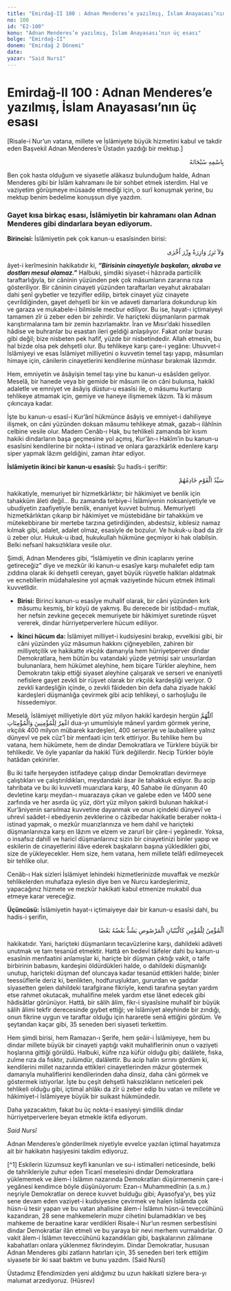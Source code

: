 ```yaml
---
title: "Emirdağ-II 100 : Adnan Menderes’e yazılmış, İslam Anayasası’nın üç esası"
no: 100
id: "E2-100"
konu: "Adnan Menderes’e yazılmış, İslam Anayasası’nın üç esası"
bolge: "Emirdağ-II"
donem: "Emirdağ 2 Dönemi"
date: 
yazar: "Said Nursî"
---
```


# Emirdağ-II 100 : Adnan Menderes’e yazılmış, İslam Anayasası’nın üç esası

<p class="takdim">[Risale-i Nur’un vatana, millete ve İslâmiyete büyük hizmetini kabul ve takdir eden Başvekil Adnan Menderes’e Üstadın yazdığı bir mektup.]</p>

<p class="arabic" dir="rtl" title="Meal: “Her türlü noksan sıfatlardan yüce olan Allah’ın adıyla.”">بِاسْمِهِ سُبْحَانَهُ</p>

Ben çok hasta olduğum ve siyasetle alâkasız bulunduğum halde, Adnan Menderes gibi bir İslâm kahramanı ile bir sohbet etmek isterdim. Hal ve vaziyetim görüşmeye müsaade etmediği için, o surî konuşmak yerine, bu mektup benim bedelime konuşsun diye yazdım.

### Gayet kısa birkaç esası, İslâmiyetin bir kahramanı olan Adnan Menderes gibi dindarlara beyan ediyorum.

**Birincisi:** İslâmiyetin pek çok kanun-u esasîsinden birisi:

<p class="arabic" dir="rtl" title="Meal: “Hiçbir günahkâr başka bir günahkârın yükünü yüklenmez.” [En’âm Sûresi, 6:164; İsrâ Sûresi, 17:15; Fâtır Sûresi, 35:18; Zümer Sûresi, 39:7]">وَلاَ تَزِرُ وَازِرَةٌ وِزْرَ اُخْرٰى</p>

âyet-i kerîmesinin hakikatıdır ki, ***“Birisinin cinayetiyle başkaları, akraba ve dostları mesul olamaz.”*** Halbuki, şimdiki siyaset-i hâzırada particilik taraftarlığıyla, bir câninin yüzünden pek çok mâsumların zararına rıza gösteriliyor. Bir câninin cinayeti yüzünden taraftarları veyahut akrabaları dahi şenî gıybetler ve tezyifler edilip, birtek cinayet yüz cinayete çevrildiğinden, gayet dehşetli bir kin ve adaveti damarlara dokundurup kin ve garaza ve mukabele-i bilmisile mecbur ediliyor. Bu ise, hayat-ı içtimaiyeyi tamamen zîr ü zeber eden bir zehirdir. Ve hariçteki düşmanların parmak karıştırmalarına tam bir zemin hazırlamaktır. İran ve Mısır’daki hissedilen hâdise ve buhranlar bu esastan ileri geldiği anlaşılıyor. Fakat onlar burası gibi değil; bize nisbeten pek hafif, yüzde bir nisbetindedir. Allah etmesin, bu hal bizde olsa pek dehşetli olur. Bu tehlikeye karşı çare-i yegâne: Uhuvvet-i İslâmiyeyi ve esas İslâmiyet milliyetini o kuvvetin temel taşı yapıp, mâsumları himaye için, cânilerin cinayetlerini kendilerine münhasır bırakmak lâzımdır.

Hem, emniyetin ve âsâyişin temel taşı yine bu kanun-u esâsîden geliyor. Meselâ, bir hanede veya bir gemide bir mâsum ile on câni bulunsa, hakikî adaletle ve emniyet ve âsâyiş düstur-u esasîsi ile, o mâsumu kurtarıp tehlikeye atmamak için, gemiye ve haneye ilişmemek lâzım. Tâ ki mâsum çıkıncaya kadar.

İşte bu kanun-u esasî-i Kur’ânî hükmünce âsâyiş ve emniyet-i dahiliyeye ilişmek, on câni yüzünden doksan mâsumu tehlikeye atmak, gazab-ı ilâhînin celbine vesile olur. Madem Cenâb-ı Hak, bu tehlikeli zamanda bir kısım hakiki dindarların başa geçmesine yol açmış, Kur’ân-ı Hakîm’in bu kanun-u esasîsini kendilerine bir nokta-i istinad ve onlara garazkârlık edenlere karşı siper yapmak lâzım geldiğini, zaman ihtar ediyor.

**İslâmiyetin ikinci bir kanun-u esasîsi:** Şu hadîs-i şeriftir:

<p class="arabic" dir="rtl" title="Meal: “Milletin efendisi, onlara hizmet edendir.”">سَيِّدُ الْقَوْمِ خَادِمُهُمْ</p>

hakikatiyle, memuriyet bir hizmetkârlıktır; bir hâkimiyet ve benlik için tahakküm âleti değil... Bu zamanda terbiye-i İslâmiyenin noksaniyetiyle ve ubudiyetin zaafiyetiyle benlik, enaniyet kuvvet bulmuş. Memuriyeti hizmetkârlıktan çıkarıp bir hâkimiyet ve müstebidâne bir tahakküm ve mütekebbirane bir mertebe tarzına getirdiğinden, abdestsiz, kıblesiz namaz kılmak gibi, adalet, adalet olmaz, esasiyle de bozulur. Ve hukuk-u ibad da zîr ü zeber olur. Hukuk-u ibad, hukukullah hükmüne geçmiyor ki hak olabilsin. Belki nefsanî haksızlıklara vesile olur.

Şimdi, Adnan Menderes gibi, “İslâmiyetin ve dînin icaplarını yerine getireceğiz” diye ve mezkûr iki kanun-u esasîye karşı muhalefet edip tam zıddına olarak iki dehşetli cereyan, gayet büyük rüşvetle halkları aldatmak ve ecnebîlerin müdahalesine yol açmak vaziyetinde hücum etmek ihtimali kuvvetlidir.

- **Birisi:** Birinci kanun-u esasîye muhalif olarak, bir câni yüzünden kırk mâsumu kesmiş, bir köyü de yakmış. Bu derecede bir istibdad-ı mutlak, her nefsin zevkine geçecek memuriyete bir hâkimiyet suretinde rüşvet vererek, dindar hürriyetperverlere hücum ediliyor.

- **İkinci hücum da:** İslâmiyet milliyet-i kudsiyesini bırakıp, evvelkisi gibi, bir câni yüzünden yüz mâsumun hakkını çiğneyebilen, zahiren bir milliyetçilik ve hakikatte ırkçılık damarıyla hem hürriyetperver dindar Demokratlara, hem bütün bu vatandaki yüzde yetmişi sair unsurlardan bulunanlara, hem hükümet aleyhine, hem biçare Türkler aleyhine, hem Demokratın takip ettiği siyaset aleyhine çalışarak ve serseri ve enaniyetli nefislere gayet zevkli bir rüşvet olarak bir ırkçılık kardeşliği veriyor. O zevkli kardeşliğin içinde, o zevkli fâideden bin defa daha ziyade hakikî kardeşleri düşmanlığa çevirmek gibi acip tehlikeyi, o sarhoşluğu ile hissedemiyor.

Meselâ, İslâmiyet milliyetiyle dört yüz milyon hakikî kardeşin hergün <span class="arabic" dir="rtl" title="Meal: “Allah’ım, erkek ve kadın bütün mü’minleri bağışla.”">اَللّٰهُمَّ اغْفِرْ لِلْمُؤْمِنِينَ وَالْمُؤْمِنَاتِ</span> dua-yı umumîsiyle mânevî yardım görmek yerine, ırkçılık 400 milyon mübarek kardeşleri, 400 serseriye ve laubalilere yalnız dünyevî ve pek cüz’î bir menfaati için terk ettiriyor. Bu tehlike hem bu vatana, hem hükûmete, hem de dindar Demokratlara ve Türklere büyük bir tehlikedir. Ve öyle yapanlar da hakikî Türk değillerdir. Necip Türkler böyle hatâdan çekinirler.

Bu iki taife herşeyden istifadeye çalışıp dindar Demokratları devirmeye çalıştıkları ve çalıştırıldıkları, meydandaki âsar ile tahakkuk ediyor. Bu acip tahribata ve bu iki kuvvetli muarızlara karşı, 40 Sahabe ile dünyanın 40 devletine karşı meydan-ı muarazaya çıkan ve galebe eden ve 1400 sene zarfında ve her asırda üç yüz, dört yüz milyon şakirdi bulunan hakikat-i Kur’âniyenin sarsılmaz kuvvetine dayanmak ve onun içindeki dünyevî ve uhrevî saâdet-i ebediyenin zevklerine o câzibedar hakikatle beraber nokta-i istinad yapmak, o mezkûr muarızlarınıza ve hem dahil ve hariçteki düşmanlarınıza karşı en lâzım ve elzem ve zarurî bir çâre-i yegânedir. Yoksa, o insafsız dahilî ve haricî düşmanlarınız sizin bir cinayetinizi binler yapıp ve eskilerin de cinayetlerini ilâve ederek başkaların başına yükledikleri gibi, size de yükleyecekler. Hem size, hem vatana, hem millete telâfi edilmeyecek bir tehlike olur.

Cenâb-ı Hak sizleri İslâmiyet lehindeki hizmetlerinizde muvaffak ve mezkûr tehlikelerden muhafaza eylesin diye ben ve Nurcu kardeşlerimiz, yapacağınız hizmete ve mezkûr hakikati kabul etmenize mukabil dua etmeye karar vereceğiz.

**Üçüncüsü:** İslâmiyetin hayat-ı içtimaiyeye dair bir kanun-u esasîsi dahi, bu hadis-i şerifin,

<p class="arabic" dir="rtl" title="Meal: “Mü’minin mü’mine bağlılığı, parçaları birbirini kurşunla tutan bina gibidir.”">اَلْمُؤْمِنُ لِلْمُؤْمِنِ كَالْبُنْيَانِ الْمَرْصُوصِ يَشُدُّ بَعْضُهُ بَعْضًا</p>

hakikatıdır. Yani, hariçteki düşmanların tecavüzlerine karşı, dahildeki adâveti unutmak ve tam tesanüd etmektir. Hattâ en bedevî tâifeler dahi bu kanun-u esasînin menfaatini anlamışlar ki, hariçte bir düşman çıktığı vakit, o taife birbirinin babasını, kardeşini öldürdükleri halde, o dahildeki düşmanlığı unutup, hariçteki düşman def oluncaya kadar tesanüd ettikleri halde; binler teessüflerle deriz ki, benlikten, hodfuruşluktan, gururdan ve gaddar siyasetten gelen dahildeki tarafgirane fikriyle, kendi tarafına şeytan yardım etse rahmet okutacak, muhalifine melek yardım etse lânet edecek gibi hâdisâtlar görünüyor. Hattâ, bir sâlih âlim, fikr-i siyasîsine muhalif bir büyük sâlih âlimi tekfir derecesinde gıybet ettiği; ve İslâmiyet aleyhinde bir zındığı, onun fikrine uygun ve taraftar olduğu için hararetle senâ ettiğini gördüm. Ve şeytandan kaçar gibi, 35 seneden beri siyaseti terkettim.

Hem şimdi birisi, hem Ramazan-ı Şerife, hem şeâir-i İslâmiyeye, hem bu dindar millete büyük bir cinayeti yaptığı vakit muhaliflerinin onun o vaziyeti hoşlarına gittiği görüldü. Halbuki, küfre rıza küfür olduğu gibi; dalâlete, fıska, zulme rıza da fısktır, zulümdür, dalâlettir. Bu acip halin sırrını gördüm ki, kendilerini millet nazarında ettikleri cinayetlerinden mâzur göstermek damarıyla muhaliflerini kendilerinden daha dinsiz, daha câni görmek ve göstermek istiyorlar. İşte bu çeşit dehşetli haksızlıkların neticeleri pek tehlikeli olduğu gibi, içtimaî ahlâkı da zîr ü zeber edip bu vatan ve millete ve hâkimiyet-i İslâmiyeye büyük bir suikast hükmündedir.

Daha yazacaktım, fakat bu üç nokta-i esasiyeyi şimdilik dindar hürriyetperverlere beyan etmekle iktifa ediyorum.

*Said Nursî*

Adnan Menderes’e gönderilmek niyetiyle evvelce yazılan içtimaî hayatımıza ait bir hakikatın haşiyesini takdim ediyoruz.

[^1] Eskilerin lüzumsuz keyfî kanunları ve su-i istimalleri neticesinde, belki de tahrikleriyle zuhur eden Ticanî meselesini dindar Demokratlara yüklememek ve âlem-i İslâmın nazarında Demokratları düşürmemenin çare-i yegânesi kendimce böyle düşünüyorum: Ezan-ı Muhammedînin (a.s.m.) neşriyle Demokratlar on derece kuvvet bulduğu gibi; Ayasofya’yı, beş yüz sene devam eden vaziyet-i kudsiyesine çevirmek ve halen İslâmda çok hüsn-ü tesir yapan ve bu vatan ahalisine âlem-i İslâmın hüsn-ü teveccühünü kazandıran, 28 sene mahkemelerin muzır cihetini bulamadıkları ve beş mahkeme de beraatine karar verdikleri Risale-i Nur’un resmen serbestîsini dindar Demokratlar ilân etmeli ve bu yaraya bir nevi merhem vurmalıdırlar. O vakit âlem-i İslâmın teveccühünü kazandıkları gibi, başkalarının zâlimane kabahatları onlara yüklenmez fikrindeyim. Dindar Demokratlar, hususan Adnan Menderes gibi zatların hatırları için, 35 seneden beri terk ettiğim siyasete bir iki saat baktım ve bunu yazdım. (Said Nursî)

Üstadımız Efendimizden yeni aldığımız bu uzun hakikati sizlere bera-yı malumat arzediyoruz. (Hüsrev)
